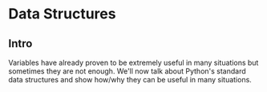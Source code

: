 # Data Structures


## Intro
Variables have already proven to be extremely useful in many situations but sometimes they are not enough. We'll now talk about Python's standard data structures and show how/why they can be useful in many situations.  


